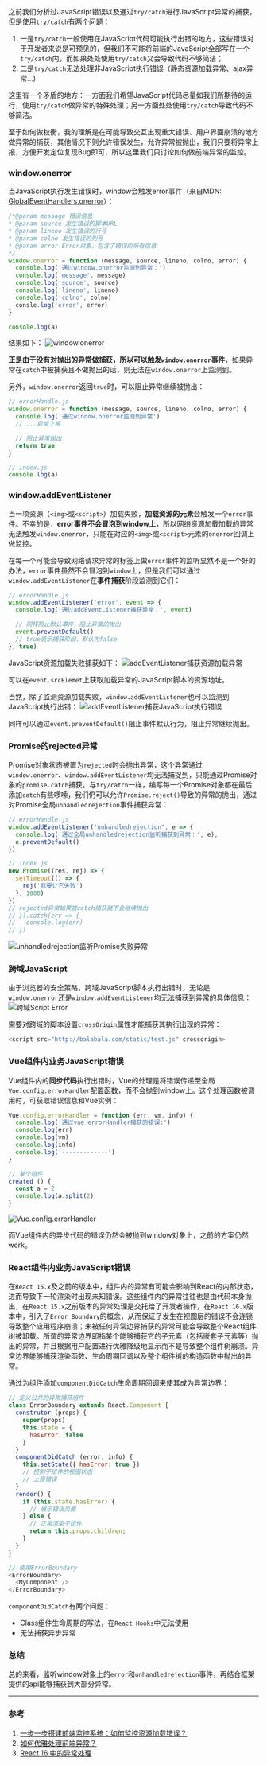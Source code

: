 之前我们分析过JavaScript错误以及通过`try/catch`进行JavaScript异常的捕获，但是使用`try/catch`有两个问题：
1. 一是`try/catch`一般使用在JavaScript代码可能执行出错的地方，这些错误对于开发者来说是可预见的，但我们不可能将前端的JavaScript全部写在一个`try/catch`内，而如果处处使用`try/catch`又会导致代码不够简洁；
2. 二是`try/catch`无法处理非JavaScript执行错误（静态资源加载异常、ajax异常...)

这里有一个矛盾的地方：一方面我们希望JavaScript代码尽量如我们所期待的运行，使用`try/catch`做异常的特殊处理；另一方面处处使用`try/catch`导致代码不够简洁。

至于如何做权衡，我的理解是在可能导致交互出现重大错误、用户界面崩溃的地方做异常的捕获，其他情况下则允许错误发生，允许异常被抛出，我们只要将异常上报，方便开发定位复现Bug即可，所以这里我们只讨论如何做前端异常的监控。

### window.onerror
当JavaScript执行发生错误时，window会触发error事件（来自MDN: [GlobalEventHandlers.onerror](https://developer.mozilla.org/zh-CN/docs/Web/API/GlobalEventHandlers/onerror)）：
```js
/*@param message 错误信息
* @param source 发生错误的脚本URL
* @param lineno 发生错误的行号
* @param colno 发生错误的列号
* @param error Error对象，包含了错误的所有信息
*/
window.onerror = function (message, source, lineno, colno, error) {
  console.log('通过window.onerror监测到异常：')
  console.log('message', message)
  console.log('source', source)
  console.log('lineno', lineno)
  console.log('colno', colno)
  consle.log('error', error)
}

console.log(a)
```

结果如下：
![window.onerror](https://img.imgdb.cn/item/600d97b23ffa7d37b385fe11.jpg)

**正是由于没有对抛出的异常做捕获，所以可以触发`window.onerror`事件**，如果异常在`catch`中被捕获且不做抛出的话，则无法在`window.onerror`上监测到。

另外，`window.onerror`返回`true`时，可以阻止异常继续被抛出：
```js
// errorHandle.js
window.onerror = function (message, source, lineno, colno, error) {
  console.log('通过window.onerror监测到异常')
  // ...异常上报

  // 阻止异常抛出
  return true
}

// index.js
console.log(a)
```

### window.addEventListener
当一项资源（`<img>`或`<script>`）加载失败，**加载资源的元素**会触发一个`error`事件。不幸的是，**error事件不会冒泡到window上**，所以网络资源加载加载的异常无法触发`window.onerror`，只能在对应的`<img>`或`<script>`元素的`onerror`回调上做监控。

在每一个可能会导致网络请求异常的标签上做`error`事件的监听显然不是一个好的办法，`error`事件虽然不会冒泡到`window`上，但是我们可以通过`window.addEventListener`在**事件捕获**阶段监测到它们：
```js
// errorHandle.js
window.addEventListener('error', event => {
  console.log('通过addEventListener捕获异常：', event)

  // 同样阻止默认事件，阻止异常的抛出
  event.preventDefault()
  // true表示捕获阶段，默认为false
}, true)
```

JavaScript资源加载失败捕获如下：
![addEventListener捕获资源加载异常](https://img.imgdb.cn/item/60106c4f3ffa7d37b3c9115c.jpg)

可以在`event.srcElemet`上获取加载异常的JavaScript脚本的资源地址。

当然，除了监测资源加载失败，`window.addEventListener`也可以监测到JavaScript执行出错：
![addEventListener捕获JavaScript执行错误](https://img.imgdb.cn/item/60106ecf3ffa7d37b3c9a6d0.jpg)

同样可以通过`event.preventDefault()`阻止事件默认行为，阻止异常继续抛出。

### Promise的rejected异常
Promise对象状态被置为`rejected`时会抛出异常，这个异常通过`window.onerror`、`window.addEventListener`均无法捕捉到，只能通过Promise对象的`promise.catch`捕获。与`try/catch`一样，编写每一个Promise对象都在最后添加`catch`有些啰嗦，我们仍可以允许`Promise.reject()`导致的异常的抛出，通过对Promise全局`unhandledrejection`事件捕获异常：
```js
// errorHandle.js
window.addEventListener("unhandledrejection", e => {
  console.log('通过全局unhandledrejection监听捕获到异常：', e);
  e.preventDefault()
})

// index.js
new Promise((res, rej) => {
  setTimeout(() => {
    rej('我要让它失败')
  }, 1000)
})
// rejected异常如果被catch捕获就不会继续抛出
// }).catch(err => {
//   console.log(err)
// })
```
![unhandledrejection监听Promise失败异常](https://img.imgdb.cn/item/6011969d3ffa7d37b35197ea.jpg)

### 跨域JavaScript
由于浏览器的安全策略，跨域JavaScript脚本执行出错时，无论是`window.onerror`还是`window.addEventListener`均无法捕获到异常的具体信息：
![跨域Script Error](https://img.imgdb.cn/item/6011a2223ffa7d37b356fcaf.jpg)

需要对跨域的脚本设置`crossOrigin`属性才能捕获其执行出现的异常：
```js
<script src="http://balabala.com/static/test.js" crossorigin>
```

### Vue组件内业务JavaScript错误
Vue组件内的**同步代码**执行出错时，Vue的处理是将错误传递至全局`Vue.config.errorHandler`配置函数，而不会抛到window上。这个处理函数被调用时，可获取错误信息和Vue实例：
```js
Vue.config.errorHandler = function (err, vm, info) {
  console.log('通过vue errorHandler捕获的错误:')
  console.log(err)
  console.log(vm)
  console.log(info)
  console.log('-------------')
}

// 某个组件
created () {
  const a = 2
  console.log(a.split(2)
}
```

![Vue.config.errorHandler](https://img.imgdb.cn/item/601fb1193ffa7d37b30fa17f.jpg)

而Vue组件内的异步代码的错误仍然会被抛到window对象上，之前的方案仍然work。

### React组件内业务JavaScript错误
在`React 15.x`及之前的版本中，组件内的异常有可能会影响到React的内部状态，进而导致下一轮渲染时出现未知错误。这些组件内的异常往往也是由代码本身抛出，在`React 15.x`之前版本的异常处理是交托给了开发者操作，在`React 16.x`版本中，引入了`Error Boundary`的概念，从而保证了发生在视图层的错误不会连锁导致整个应用程序崩溃；未被任何异常边界捕获的异常可能会导致整个React组件树被卸载。所谓的异常边界即指某个能够捕获它的子元素（包括嵌套子元素等）抛出的异常，并且根据用户配置进行优雅降级地显示而不是导致整个组件树崩溃。异常边界能够捕获渲染函数、生命周期回调以及整个组件树的构造函数中抛出的异常。

通过为组件添加`componentDidCatch`生命周期回调来使其成为异常边界：
```js
// 定义公共的异常捕获组件
class ErrorBoundary extends React.Component {
  construtor (props) {
    super(props)
    this.state = {
      hasError: false
    }
  }
  componentDidCatch (error, info) {
    this.setState({ hasError: true })
    // 控制子组件的视图状态
    // 上报错误
  }
  render() {
    if (this.state.hasError) {
      // 展示错误页面
    } else {
      // 正常渲染子组件
      return this.props.children;
    }
  }
}

// 使用ErrorBoundary
<ErrorBoundary>
  <MyComponent />
</ErrorBoundary>
```

`componentDidCatch`有两个问题：
- Class组件生命周期的写法，在`React Hooks`中无法使用
- 无法捕获异步异常

### 总结
总的来看，监听window对象上的`error`和`unhandledrejection`事件，再结合框架提供的api能够捕获到大部分异常。

___
### 参考
1. [一步一步搭建前端监控系统：如何监控资源加载错误？](https://blog.fundebug.com/2019/08/17/how-to-monitor-resource-error/)
2. [如何优雅处理前端异常？](http://jartto.wang/2018/11/20/js-exception-handling/)
3. [React 16 中的异常处理](https://zhuanlan.zhihu.com/p/28156587)

